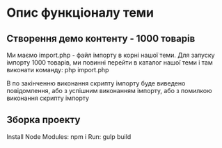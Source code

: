 Опис функціоналу теми
=============================

Створення демо контенту - 1000 товарів
------------

Ми маємо import.php - файл імпорту в корні нашої теми. Для запуску імпорту 1000 товарів, 
ми повинні перейти в каталог нашої теми і там виконати команду:
php import.php

В по закінченню виконання скрипту імпорту буде виведено повідомлення, або з успішним виконанням імпорту, або з помилкою виконання скрипту імпорту

Зборка проекту
------------

Install Node Modules: npm i
Run: gulp build